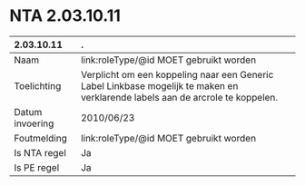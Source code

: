 # NTA 2.03.10.11

 2.03.10.11 | . 
 :--- | :--- 
 Naam | link:roleType/@id MOET gebruikt worden 
 Toelichting | Verplicht om een koppeling naar een Generic Label Linkbase mogelijk te maken en verklarende labels aan de arcrole te koppelen. 
 Datum invoering | 2010/06/23 
 Foutmelding | link:roleType/@id MOET gebruikt worden 
 Is NTA regel | Ja 
 Is PE regel | Ja 
